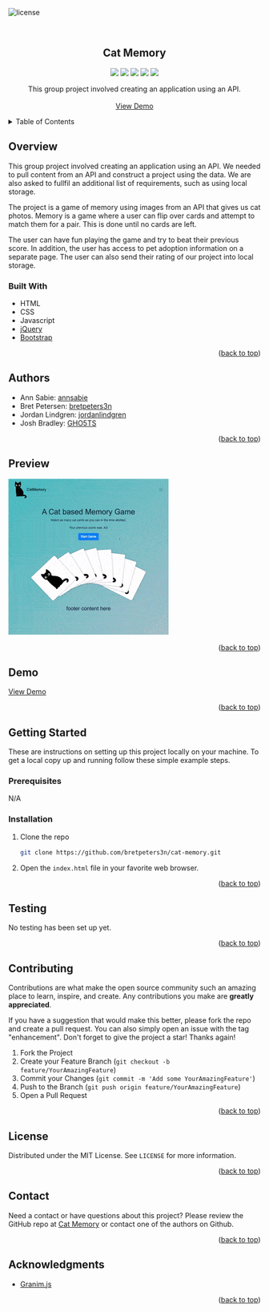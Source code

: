<div id="top"></div>
<!-- PROJECT SHIELDS -->
<!--
*** https://www.markdownguide.org/basic-syntax/#reference-style-links
-->
<!--
[![Contributors][contributors-shield]][contributors-url]
[![Forks][forks-shield]][forks-url]
[![Stargazers][stars-shield]][stars-url]
[![Issues][issues-shield]][issues-url]
[![MIT License][license-shield]][license-url]
[![LinkedIn][linkedin-shield]][linkedin-url]
-->

![license](https://img.shields.io/badge/license-MIT-red) 


<!-- PROJECT LOGO -->
<br />
<div align="center">
  <!--
  <a href="https://github.com/github_username/repo_name">
    <img src="images/logo.png" alt="Logo" width="80" height="80">
  </a>
  -->

<h2 align="center">Cat Memory</h2>
  <p align="center">
    <img src="https://img.shields.io/badge/HTML-orange"/>
    <img src="https://img.shields.io/badge/CSS-yellow"/>
    <img src="https://img.shields.io/badge/Bootstrap-green"/>
    <!--<img src="https://img.shields.io/badge/Bulma-blue"/>-->
    <img src="https://img.shields.io/badge/Javascript-blue"/>
    <img src="https://img.shields.io/badge/jQuery-indigo"/>
    <!--<img src="https://img.shields.io/badge/-Node.js-violet"/>
    <img src="https://img.shields.io/badge/-JSON-red"/>
    <img src="https://img.shields.io/badge/-SQL-orange  "/>-->
  </p>
  <p align="center">
    This group project involved creating an application using an API.
    <br />
    <br />
    <a href="https://bretpeters3n.github.io/cat-memory/">View Demo</a>
  </p>
</div>


<!--
Here's a blank template to get started: To avoid retyping too much info. Do a search and replace with your text editor for the following: `github_username`, `repo_name`, `twitter_handle`, `linkedin_username`, `email`, `email_client`, `project_title`, `project_description`
-->


<!-- TABLE OF CONTENTS -->
<details>
  <summary>Table of Contents</summary>
  <ul>
    <li>
      <a href="#overview">Overview</a>
      <ul>
        <li><a href="#built-with">Built With</a></li>
      </ul>
    </li>
    <li>
      <a href="#getting-started">Getting Started</a>
      <ul>
        <li><a href="#prerequisites">Prerequisites</a></li>
        <li><a href="#installation">Installation</a></li>
      </ul>
    </li>
    <li><a href="#authors">Authors</a></li>
    <li><a href="#preview">Preview</a></li>
    <li><a href="#demo">Demo</a></li>
    <li><a href="#testing">Testing</a></li>
    <li><a href="#contributing">Contributing</a></li>
    <li><a href="#license">License</a></li>
    <li><a href="#contact">Contact</a></li>
    <li><a href="#acknowledgments">Acknowledgments</a></li>
  </ul>
</details>


<!-- OVERVIEW -->
## Overview
This group project involved creating an application using an API. We needed to pull content from an API and construct a project using the data. We are also asked to fullfil an additional list of requirements, such as using local storage.

The project is a game of memory using images from an API that gives us cat photos. Memory is a game where a user can flip over cards and attempt to match them for a pair. This is done until no cards are left.

The user can have fun playing the game and try to beat their previous score. In addition, the user has access to pet adoption information on a separate page. The user can also send their rating of our project into local storage. 


<!-- BUILT WITH -->
### Built With
* HTML
* CSS
* Javascript
* [jQuery](https://jquery.com/)
* [Bootstrap](https://getbootstrap.com/)

<p align="right">(<a href="#top">back to top</a>)</p>


<!-- AUTHORS -->
## Authors
- Ann Sabie: [annsabie](https://github.com/annsabie)
- Bret Petersen: [bretpeters3n](https://github.com/bretpeters3n)
- Jordan Lindgren: [jordanlindgren](https://github.com/jordanlindgren)
- Josh Bradley: [GHO5TS](https://github.com/GHO5TS)

<p align="right">(<a href="#top">back to top</a>)</p>


<!-- PREVIEW -->
## Preview
![image](./img/cat-memory.gif)

<p align="right">(<a href="#top">back to top</a>)</p>


<!-- DEMO -->
## Demo
[View Demo](https://bretpeters3n.github.io/cat-memory/)

<p align="right">(<a href="#top">back to top</a>)</p>


<!-- GETTING STARTED -->
## Getting Started
These are instructions on setting up this project locally on your machine. To get a local copy up and running follow these simple example steps.


### Prerequisites
N/A
<!--Make sure you have the latest installation of NPM (Node Package Manager) by following this step.
* npm
  ```sh
  npm install npm@latest -g
  ```-->


### Installation
1. Clone the repo
   ```sh
   git clone https://github.com/bretpeters3n/cat-memory.git
   ```
2. Open the `index.html` file in your favorite web browser.
<!--2. Install NPM packages
   ```sh
   npm install
   ```
3. Run project
   ```sh
   npm run
   ```-->

<p align="right">(<a href="#top">back to top</a>)</p>


## Testing
No testing has been set up yet.

<p align="right">(<a href="#top">back to top</a>)</p>


<!-- CONTRIBUTING -->
## Contributing

Contributions are what make the open source community such an amazing place to learn, inspire, and create. Any contributions you make are **greatly appreciated**.

If you have a suggestion that would make this better, please fork the repo and create a pull request. You can also simply open an issue with the tag "enhancement".
Don't forget to give the project a star! Thanks again!

1. Fork the Project
2. Create your Feature Branch (`git checkout -b feature/YourAmazingFeature`)
3. Commit your Changes (`git commit -m 'Add some YourAmazingFeature'`)
4. Push to the Branch (`git push origin feature/YourAmazingFeature`)
5. Open a Pull Request

<p align="right">(<a href="#top">back to top</a>)</p>


<!-- LICENSE -->
## License
Distributed under the MIT License. See `LICENSE` for more information.

<p align="right">(<a href="#top">back to top</a>)</p>


<!-- QUESTIONS -->
## Contact
Need a contact or have questions about this project? Please review the GitHub repo at [Cat Memory](https://github.com/bretpeters3n/cat-memory) or contact one of the authors on Github.

<p align="right">(<a href="#top">back to top</a>)</p>


<!-- ACKNOWLEDGMENTS -->
## Acknowledgments

* [Granim.js](https://sarcadass.github.io/granim.js/)


<p align="right">(<a href="#top">back to top</a>)</p>